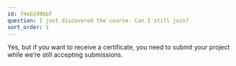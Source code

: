 ```yaml
---
id: 74eb249bbf
question: I just discovered the course. Can I still join?
sort_order: 1
---
```


Yes, but if you want to receive a certificate, you need to submit your project while we’re still accepting submissions.